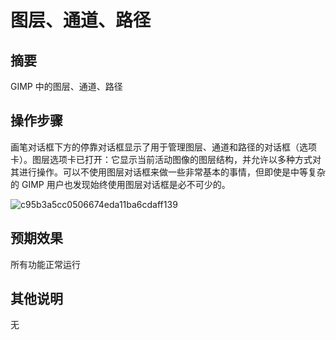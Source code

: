# 图层、通道、路径

## 摘要

 GIMP 中的图层、通道、路径

## 操作步骤

画笔对话框下方的停靠对话框显示了用于管理图层、通道和路径的对话框（选项卡）。图层选项卡已打开：它显示当前活动图像的图层结构，并允许以多种方式对其进行操作。可以不使用图层对话框来做一些非常基本的事情，但即使是中等复杂的 GIMP 用户也发现始终使用图层对话框是必不可少的。

![c95b3a5cc0506674eda11ba6cdaff139](https://github.com/microseyuyu/RISCV-testcase/blob/master/GIMP/img/c95b3a5cc0506674eda11ba6cdaff139.png)

## 预期效果

所有功能正常运行

## 其他说明

无
